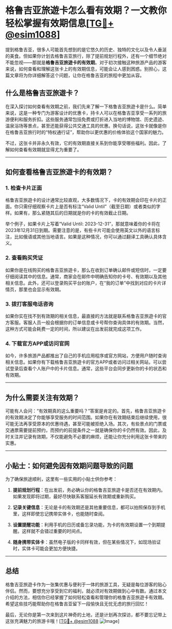 # 格鲁吉亚旅遊卡怎么看有效期？一文教你轻松掌握有效期信息[[TG💪+ @esim1088](https://t.me/s/esim1088)]

提到格鲁吉亚，很多人可能首先想到的是它悠久的历史、独特的文化以及令人垂涎的美食。但如果你计划去格鲁吉亚旅行，除了提前规划行程外，还有一个细节绝对不能忽视——那就是**格鲁吉亚旅遊卡的有效期**。对于初次接触这种旅游产品的游客来说，如何查看和理解这张卡上的有效期信息，可能会让人感到困惑。别担心，这篇文章将为你详细解答这个问题，让你在格鲁吉亚的旅程中更加从容。

## 什么是格鲁吉亚旅遊卡？

在深入探讨如何查看有效期之前，我们先来了解一下格鲁吉亚旅遊卡是什么。简单来说，这是一种专门为游客设计的优惠卡，持卡人可以在格鲁吉亚享受一系列的旅游便利和服务折扣。这些服务通常包括免费或打折进入当地的博物馆、历史遗迹、温泉浴场等景点，甚至还能获得公共交通工具的优惠。换句话说，这张卡就像是你在格鲁吉亚旅行时的“特权通行证”，帮助你以更优惠的价格体验这个国家的魅力。

不过，这张卡并非永久有效，它的有效期直接关系到你能享受哪些福利。因此，了解如何查看有效期就显得尤为重要了。

---

## 如何查看格鲁吉亚旅遊卡的有效期？

### 1. **检查卡片正面**
格鲁吉亚旅遊卡的设计通常比较直观，大多数情况下，卡的有效期会印在卡片的正面。你只需仔细观察卡片上是否有标注“Valid Until”（截至日期）或者类似的字样。如果有，那么紧随其后的日期就是你的卡的有效截止日期。

举个例子，如果卡片上写着“Valid Until: 2023-12-31”，那就意味着你的卡将在2023年12月31日到期。需要注意的是，有些卡片可能会使用英文以外的语言标注，比如俄语或其他当地语言。如果是这种情况，你可以通过翻译工具确认具体含义。

### 2. **查看购买凭证**
如果你是在线购买的格鲁吉亚旅遊卡，那么在收到订单确认邮件或短信时，一定要仔细阅读其中的信息。通常，商家会在邮件中明确告知你的卡号、有效期以及其他相关信息。此外，还可以登录购买平台的账户，在“我的订单”中找到对应的卡片详情页，那里也会显示有效期。

### 3. **拨打客服电话咨询**
如果你实在找不到有效期的相关信息，最直接的方法就是联系格鲁吉亚旅遊卡的官方客服。客服人员一般会根据你的订单信息或卡号帮你查询具体的有效期。当然，这种方式可能会耗费一定的时间，所以建议在出发前就完成这项工作。

### 4. **下载官方APP或访问官网**
如今，许多旅游产品都推出了自己的手机应用程序或官方网站，方便用户随时查询相关信息。如果你有下载格鲁吉亚旅遊卡的官方APP或者访问过相关网站，可以尝试登录后查看个人账户中的卡片信息。通常，这些平台会同步更新你的卡的状态和有效期。

---

## 为什么需要关注有效期？

可能有人会问：“有效期真的这么重要吗？”答案是肯定的。首先，格鲁吉亚旅遊卡的有效期决定了你能够享受服务的时间范围。如果你在有效期结束后继续使用，很可能无法再享受原本的优惠待遇，甚至可能被拒绝入场。其次，有些景点的门票或交通票需要提前预约，而预约的前提条件之一就是确保你的卡仍然有效。因此，及时关注并记录有效期，不仅能避免不必要的麻烦，还能让你充分利用这张卡带来的实惠。

---

## 小贴士：如何避免因有效期问题导致的问题

为了确保旅途顺利，这里有一些实用的小贴士供你参考：

1. **提前规划行程**：在出发前，务必确认你的格鲁吉亚旅遊卡是否还在有效期内。如果发现即将过期，最好尽快联系客服延长有效期或重新购买。
   
2. **记录关键信息**：无论是卡的有效期还是其他重要信息，都可以拍照保存到手机里，这样即使忘记携带实体卡，也能随时查阅。

3. **设置提醒功能**：利用手机的日历或备忘录功能，为卡的有效期设置一个到期提醒。这样就不会错过重要的时间点。

4. **随身携带实体卡**：虽然电子版的卡同样有效，但在某些情况下，如现场验证时，实体卡可能会更加方便快捷。

---

## 总结

格鲁吉亚旅遊卡作为一张集优惠与便利于一体的旅游工具，无疑是每位游客的贴心伴侣。然而，要想充分享受到它的福利，就必须对有效期做到心中有数。通过本文介绍的方法，相信你已经掌握了如何轻松查看和管理你的格鲁吉亚旅遊卡有效期。希望这些技巧能帮助你在格鲁吉亚留下一段愉快且无忧无虑的旅行回忆！

最后，无论你是第一次来到这片神奇的土地，还是计划再次探访，都不要忘记带上这张充满魅力的旅游卡哦！[[TG💪+ @esim1088](https://t.me/s/esim1088) ![Image](https://i.postimg.cc/4NQfJmqS/Snipaste-2025-05-13-00-14-12.png)]